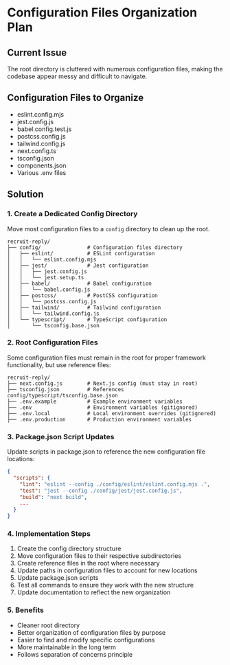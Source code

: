 # Configuration Files Organization Plan

## Current Issue
The root directory is cluttered with numerous configuration files, making the codebase appear messy and difficult to navigate.

## Configuration Files to Organize
- eslint.config.mjs
- jest.config.js
- babel.config.test.js
- postcss.config.js
- tailwind.config.js
- next.config.ts
- tsconfig.json
- components.json
- Various .env files

## Solution

### 1. Create a Dedicated Config Directory
Move most configuration files to a `config` directory to clean up the root.

```
recruit-reply/
├── config/               # Configuration files directory
│   ├── eslint/           # ESLint configuration
│   │   └── eslint.config.mjs
│   ├── jest/             # Jest configuration
│   │   ├── jest.config.js
│   │   └── jest.setup.ts
│   ├── babel/            # Babel configuration
│   │   └── babel.config.js
│   ├── postcss/          # PostCSS configuration
│   │   └── postcss.config.js
│   ├── tailwind/         # Tailwind configuration
│   │   └── tailwind.config.js
│   └── typescript/       # TypeScript configuration
│       └── tsconfig.base.json
```

### 2. Root Configuration Files
Some configuration files must remain in the root for proper framework functionality, but use reference files:

```
recruit-reply/
├── next.config.js        # Next.js config (must stay in root)
├── tsconfig.json         # References config/typescript/tsconfig.base.json
├── .env.example          # Example environment variables
├── .env                  # Environment variables (gitignored)
├── .env.local            # Local environment overrides (gitignored)
├── .env.production       # Production environment variables
```

### 3. Package.json Script Updates
Update scripts in package.json to reference the new configuration file locations:

```json
{
  "scripts": {
    "lint": "eslint --config ./config/eslint/eslint.config.mjs .",
    "test": "jest --config ./config/jest/jest.config.js",
    "build": "next build",
    ...
  }
}
```

### 4. Implementation Steps

1. Create the config directory structure
2. Move configuration files to their respective subdirectories
3. Create reference files in the root where necessary
4. Update paths in configuration files to account for new locations
5. Update package.json scripts
6. Test all commands to ensure they work with the new structure
7. Update documentation to reflect the new organization

### 5. Benefits

- Cleaner root directory
- Better organization of configuration files by purpose
- Easier to find and modify specific configurations
- More maintainable in the long term
- Follows separation of concerns principle 